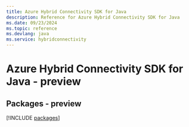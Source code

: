 ```yaml
---
title: Azure Hybrid Connectivity SDK for Java
description: Reference for Azure Hybrid Connectivity SDK for Java
ms.date: 09/23/2024
ms.topic: reference
ms.devlang: java
ms.service: hybridconnectivity
---
```

# Azure Hybrid Connectivity SDK for Java - preview
## Packages - preview
[!INCLUDE [packages](hybrid-connectivity-index.md)]